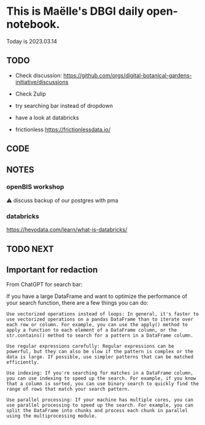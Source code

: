 

# This is Maëlle's DBGI daily open-notebook.

Today is 2023.03.14


## TODO

- Check discussion: https://github.com/orgs/digital-botanical-gardens-initiative/discussions
- Check Zulip
- try searching bar instead of dropdown

- have a look at databricks
- frictionless https://frictionlessdata.io/

## CODE

## NOTES

### openBIS workshop
⚠️ discuss backup of our postgres with pma

### databricks
https://hevodata.com/learn/what-is-databricks/


## TODO NEXT



## Important for redaction

From ChatGPT for search bar:

If you have a large DataFrame and want to optimize the performance of your search function, there are a few things you can do:

    Use vectorized operations instead of loops: In general, it's faster to use vectorized operations on a pandas DataFrame than to iterate over each row or column. For example, you can use the apply() method to apply a function to each element of a DataFrame column, or the str.contains() method to search for a pattern in a DataFrame column.

    Use regular expressions carefully: Regular expressions can be powerful, but they can also be slow if the pattern is complex or the data is large. If possible, use simpler patterns that can be matched efficiently.

    Use indexing: If you're searching for matches in a DataFrame column, you can use indexing to speed up the search. For example, if you know that a column is sorted, you can use binary search to quickly find the range of rows that match your search pattern.

    Use parallel processing: If your machine has multiple cores, you can use parallel processing to speed up the search. For example, you can split the DataFrame into chunks and process each chunk in parallel using the multiprocessing module.